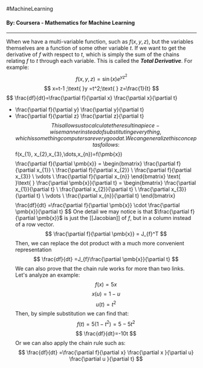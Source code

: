#MachineLearning 
#### By: Coursera - Mathematics for Machine Learning 
---
When we have a multi-variable function, such as $f(x,y,z)$, but the variables themselves are a function of some other variable $t$. If we want to get the derivative of $f$ with respect to $t$, which is simply the sum of the chains relating $f$ to $t$ through each variable. This is called the ***Total Derivative***. For example:
$$
f(x,y,z)=\sin(x)e^{yz^2}
$$
$$
x=t-1 ;\text{ }y =t^2;\text{ } z=\frac{1}{t}
$$
$$
\frac{df}{dt}=\frac{\partial f}{\partial x} \frac{\partial x}{\partial t}
+ \frac{\partial f}{\partial y} \frac{\partial y}{\partial t}
+ \frac{\partial f}{\partial z} \frac{\partial z}{\partial t}
$$
This allows us to calculate the result in a piece-wise manner instead of substituting everything, which is something computers are very good at. We can generalize this concept as follows:
$$
f(x_{1}, x_{2},x_{3},\dots,x_{n})=f(\pmb{x})
$$
$$
\frac{\partial f}{\partial \pmb{x}} = \begin{bmatrix}
\frac{\partial f}{\partial x_{1}} \\
\frac{\partial f}{\partial x_{2}} \\
\frac{\partial f}{\partial x_{3}} \\
\vdots \\
\frac{\partial f}{\partial x_{n}}
\end{bmatrix} \text{ }\text{ }
\frac{\partial \pmb{x}}{\partial t} = \begin{bmatrix}
\frac{\partial x_{1}}{\partial t} \\
\frac{\partial x_{2}}{\partial t} \\
\frac{\partial x_{3}}{\partial t} \\
\vdots \\
\frac{\partial x_{n}}{\partial t}
\end{bmatrix}
$$
$$
\frac{df}{dt} =\frac{\partial f}{\partial \pmb{x}} \cdot \frac{\partial \pmb{x}}{\partial t}
$$
One detail we may notice is that $\frac{\partial f}{\partial \pmb{x}}$ is just the [[Jacobian]] of $f$, but in a column instead of a row vector. 
$$
\frac{\partial f}{\partial \pmb{x}} = J_{f}^T
$$
Then, we can replace the dot product with a much more convenient representation
$$
\frac{df}{dt} =J_{f}\frac{\partial \pmb{x}}{\partial t}
$$
We can also prove that the chain rule works for more than two links. Let's analyze an example:
$$f(x)=5x$$
$$x(u)=1-u$$
$$u(t)=t^2$$
Then, by simple substitution we can find that:
$$ f(t) = 5(1-t^2) = 5 - 5t^2 $$
$$
\frac{df}{dt}=-10t
$$
Or we can also apply the chain rule such as:
$$
\frac{df}{dt} =\frac{\partial f}{\partial x}  
\frac{\partial x }{\partial u}
\frac{\partial u }{\partial t}
$$
